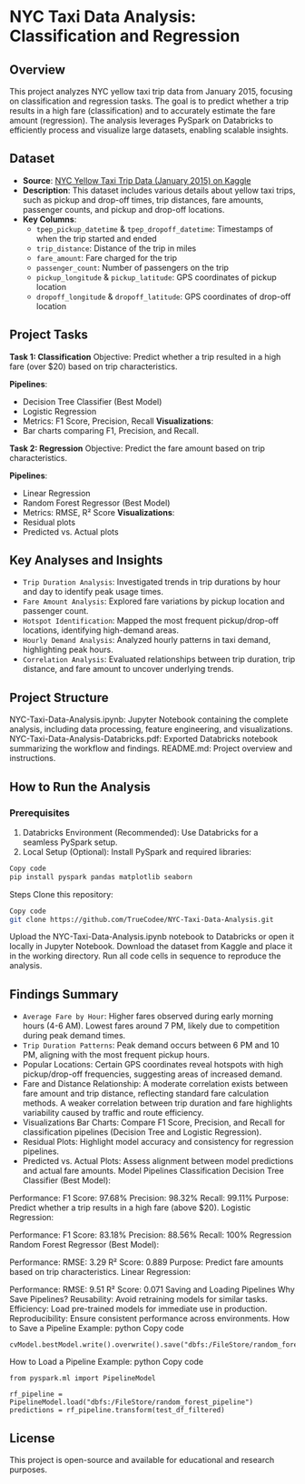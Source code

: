 # NYC Taxi Data Analysis: Classification and Regression

## Overview
This project analyzes NYC yellow taxi trip data from January 2015, focusing on classification and regression tasks. The goal is to predict whether a trip results in a high fare (classification) and to accurately estimate the fare amount (regression). The analysis leverages PySpark on Databricks to efficiently process and visualize large datasets, enabling scalable insights.

## Dataset
- **Source**: [NYC Yellow Taxi Trip Data (January 2015) on Kaggle](https://www.kaggle.com/datasets/elemento/nyc-yellow-taxi-trip-data)
- **Description**: This dataset includes various details about yellow taxi trips, such as pickup and drop-off times, trip distances, fare amounts, passenger counts, and pickup and drop-off locations.
- **Key Columns**:
  - `tpep_pickup_datetime` & `tpep_dropoff_datetime`: Timestamps of when the trip started and ended
  - `trip_distance`: Distance of the trip in miles
  - `fare_amount`: Fare charged for the trip
  - `passenger_count`: Number of passengers on the trip
  - `pickup_longitude` & `pickup_latitude`: GPS coordinates of pickup location
  - `dropoff_longitude` & `dropoff_latitude`: GPS coordinates of drop-off location
    
## Project Tasks
**Task 1: Classification**
Objective: Predict whether a trip resulted in a high fare (over $20) based on trip characteristics.

**Pipelines**:
- Decision Tree Classifier (Best Model)
- Logistic Regression
- Metrics: F1 Score, Precision, Recall
**Visualizations**:
- Bar charts comparing F1, Precision, and Recall.

**Task 2: Regression**
Objective: Predict the fare amount based on trip characteristics.

**Pipelines**:
- Linear Regression
- Random Forest Regressor (Best Model)
- Metrics: RMSE, R² Score
**Visualizations**:
- Residual plots
- Predicted vs. Actual plots

## Key Analyses and Insights
- `Trip Duration Analysis`:
Investigated trends in trip durations by hour and day to identify peak usage times.
- `Fare Amount Analysis`:
Explored fare variations by pickup location and passenger count.
- `Hotspot Identification`:
Mapped the most frequent pickup/drop-off locations, identifying high-demand areas.
- `Hourly Demand Analysis`:
Analyzed hourly patterns in taxi demand, highlighting peak hours.
- `Correlation Analysis`:
Evaluated relationships between trip duration, trip distance, and fare amount to uncover underlying trends.

## Project Structure
NYC-Taxi-Data-Analysis.ipynb:
Jupyter Notebook containing the complete analysis, including data processing, feature engineering, and visualizations.
NYC-Taxi-Data-Analysis-Databricks.pdf:
Exported Databricks notebook summarizing the workflow and findings.
README.md:
Project overview and instructions.

## How to Run the Analysis
### Prerequisites
1. Databricks Environment (Recommended):
Use Databricks for a seamless PySpark setup.
2. Local Setup (Optional):
Install PySpark and required libraries:

```bash
Copy code
pip install pyspark pandas matplotlib seaborn
```
Steps
Clone this repository:
``` bash
Copy code
git clone https://github.com/TrueCodee/NYC-Taxi-Data-Analysis.git
```
Upload the NYC-Taxi-Data-Analysis.ipynb notebook to Databricks or open it locally in Jupyter Notebook.
Download the dataset from Kaggle and place it in the working directory.
Run all code cells in sequence to reproduce the analysis.

## Findings Summary
- `Average Fare by Hour`:
Higher fares observed during early morning hours (4-6 AM).
Lowest fares around 7 PM, likely due to competition during peak demand times.
- `Trip Duration Patterns`:
Peak demand occurs between 6 PM and 10 PM, aligning with the most frequent pickup hours.
- Popular Locations:
Certain GPS coordinates reveal hotspots with high pickup/drop-off frequencies, suggesting areas of increased demand.
- Fare and Distance Relationship:
A moderate correlation exists between fare amount and trip distance, reflecting standard fare calculation methods.
A weaker correlation between trip duration and fare highlights variability caused by traffic and route efficiency.
- Visualizations
Bar Charts:
Compare F1 Score, Precision, and Recall for classification pipelines (Decision Tree and Logistic Regression).
- Residual Plots:
Highlight model accuracy and consistency for regression pipelines.
- Predicted vs. Actual Plots:
Assess alignment between model predictions and actual fare amounts.
Model Pipelines
Classification
Decision Tree Classifier (Best Model):

Performance:
F1 Score: 97.68%
Precision: 98.32%
Recall: 99.11%
Purpose: Predict whether a trip results in a high fare (above $20).
Logistic Regression:

Performance:
F1 Score: 83.18%
Precision: 88.56%
Recall: 100%
Regression
Random Forest Regressor (Best Model):

Performance:
RMSE: 3.29
R² Score: 0.889
Purpose: Predict fare amounts based on trip characteristics.
Linear Regression:

Performance:
RMSE: 9.51
R² Score: 0.071
Saving and Loading Pipelines
Why Save Pipelines?
Reusability: Avoid retraining models for similar tasks.
Efficiency: Load pre-trained models for immediate use in production.
Reproducibility: Ensure consistent performance across environments.
How to Save a Pipeline
Example:
python
Copy code
```
cvModel.bestModel.write().overwrite().save("dbfs:/FileStore/random_forest_pipeline")
```
How to Load a Pipeline
Example:
python
Copy code
```
from pyspark.ml import PipelineModel

rf_pipeline = PipelineModel.load("dbfs:/FileStore/random_forest_pipeline")
predictions = rf_pipeline.transform(test_df_filtered)
```
## License
This project is open-source and available for educational and research purposes.
